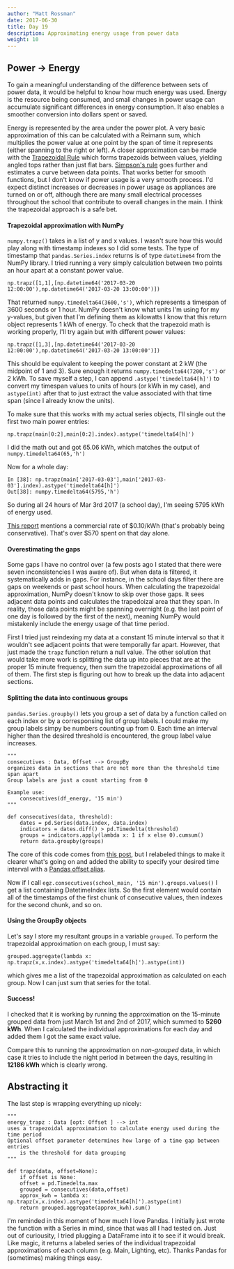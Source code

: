 ```yaml
---
author: "Matt Rossman"
date: 2017-06-30
title: Day 19
description: Approximating energy usage from power data
weight: 10
---
```


## Power → Energy
To gain a meaningful understanding of the difference between sets of power data, it would be helpful to know how much energy was used. Energy is the resource being consumed, and small changes in power usage can accumulate significant differences in energy consumption. It also enables a smoother conversion into dollars spent or saved.

Energy is represented by the area under the power plot. A very basic approximation of this can be calculated with a Reimann sum, which multiplies the power value at one point by the span of time it represents (either spanning to the right or left). A closer approximation can be made with the [Trapezoidal Rule](https://en.wikipedia.org/wiki/Trapezoidal_rule) which forms trapezoids between values, yielding angled tops rather than just flat bars. [Simpson's rule](https://en.wikipedia.org/wiki/Simpson%27s_rule) goes further and estimates a curve between data points. That works better for smooth functions, but I don't know if power usage is a very smooth process. I'd expect distinct increases or decreases in power usage as appliances are turned on or off, although there are many small electrical processes throughout the school that contribute to overall changes in the main. I think the trapezoidal approach is a safe bet.

#### Trapezoidal approximation with NumPy
`numpy.trapz()` takes in a list of y and x values. I wasn't sure how this would play along with timestamp indexes so I did some tests. The type of timestamp that `pandas.Series.index` returns is of type `datetime64` from the NumPy library. I tried running a very simply calculation between two points an hour apart at a constant power value.

	np.trapz([1,1],[np.datetime64('2017-03-20 12:00:00'),np.datetime64('2017-03-20 13:00:00')])

That returned `numpy.timedelta64(3600,'s')`, which represents a timespan of 3600 seconds or 1 hour. NumPy doesn't know what units I'm using for my y-values, but given that I'm defining them as kilowatts I know that this return object represents 1 kWh of energy. To check that the trapezoid math is working properly, I'll try again but with different power values:

	np.trapz([1,3],[np.datetime64('2017-03-20 12:00:00'),np.datetime64('2017-03-20 13:00:00')])

This should be equivalent to keeping the power constant at 2 kW (the midpoint of 1 and 3). Sure enough it returns `numpy.timedelta64(7200,'s')` or 2 kWh. To save myself a step, I can append `.astype('timedelta64[h]')` to convert my timespan values to units of hours (or kWh in my case), and `astype(int)` after that to just extract the value associated with that time span (since I already know the units).

To make sure that this works with my actual series objects, I'll single out the first two main power entries:

	np.trapz(main[0:2],main[0:2].index).astype('timedelta64[h]')

I did the math out and got 65.06 kWh, which matches the output of `numpy.timedelta64(65,'h')`

Now for a whole day:

	In [38]: np.trapz(main['2017-03-03'],main['2017-03-03'].index).astype('timedelta64[h]')
	Out[38]: numpy.timedelta64(5795,'h')

So during all 24 hours of Mar 3rd 2017 (a school day), I'm seeing 5795 kWh of energy used.

[This report](http://www.need.org/files/curriculum/guides/EnergySurveyStudent.pdf) mentions a commercial rate of \$0.10/kWh (that's probably being conservative). That's over \$570 spent on that day alone.

#### Overestimating the gaps
Some gaps I have no control over (a few posts ago I stated that there were seven inconsistencies I was aware of). But when data is filtered, it systematically adds in gaps. For instance, in the school days filter there are gaps on weekends or past school hours. When calculating the trapezoidal approximation, NumPy doesn't know to skip over those gaps. It sees adjacent data points and calculates the trapedoizal area that they span. In reality, those data points might be spanning overnight (e.g. the last point of one day is followed by the first of the next), meaning NumPy would mistakenly include the energy usage of that time period.

First I tried just reindexing my data at a constant 15 minute interval so that it wouldn't see adjacent points that were temporally far apart. However, that just made the `trapz` function return a null value. The other solution that would take more work is splitting the data up into pieces that are at the proper 15 minute frequency, then sum the trapezoidal approximations of all of them. The first step is figuring out how to break up the data into adjacent sections.

#### Splitting the data into continuous groups
`pandas.Series.groupby()` lets you group a set of data by a function called on each index or by a corresponsing list of group labels. I could make my group labels simpy be numbers counting up from 0. Each time an interval higher than the desired threshold is encountered, the group label value increases.

	"""
	consecutives : Data, Offset --> GroupBy
	organizes data in sections that are not more than the threshold time span apart
	Group labels are just a count starting from 0

	Example use:
	    consecutives(df_energy, '15 min')
	"""

	def consecutives(data, threshold):
	    dates = pd.Series(data.index, data.index)
	    indicators = dates.diff() > pd.Timedelta(threshold)
	    groups = indicators.apply(lambda x: 1 if x else 0).cumsum()
	    return data.groupby(groups)

The core of this code comes from [this post](https://stackoverflow.com/questions/13976491/split-a-series-on-time-gaps-in-pandas), but I relabeled things to make it clearer what's going on and added the ability to specify your desired time interval with a [Pandas offset alias](https://pandas.pydata.org/pandas-docs/stable/timeseries.html#timeseries-offset-aliases).

Now if I call `egz.consecutives(school_main, '15 min').groups.values()` I get a list containing DatetimeIndex lists. So the first element would contain all of the timestamps of the first chunk of consecutive values, then indexes for the second chunk, and so on.

#### Using the GroupBy objects

Let's say I store my resultant groups in a variable `grouped`. To perform the trapezoidal approximation on each group, I must say:

	grouped.aggregate(lambda x: np.trapz(x,x.index).astype('timedelta64[h]').astype(int))

which gives me a list of the trapezoidal approximation as calculated on each group. Now I can just sum that series for the total.

#### Success!
I checked that it is working by running the approximation on the 15-minute grouped data from just March 1st and 2nd of 2017, which summed to **5260 kWh**. When I calculated the individual approximations for each day and added them I got the same exact value.

Compare this to running the approximation on *non-grouped* data, in which case it tries to include the night period in between the days, resulting in **12186 kWh** which is clearly wrong.

## Abstracting it
The last step is wrapping everything up nicely:

	"""
	energy_trapz : Data [opt: Offset ] --> int
	uses a trapezoidal approximation to calculate energy used during the time period
	Optional offset parameter determines how large of a time gap between entries
	    is the threshold for data grouping
	"""

	def trapz(data, offset=None):
	    if offset is None:
		offset = pd.Timedelta.max
	    grouped = consecutives(data,offset)
	    approx_kwh = lambda x: np.trapz(x,x.index).astype('timedelta64[h]').astype(int)
	    return grouped.aggregate(approx_kwh).sum()

I'm reminded in this moment of how much I love Pandas. I initially just wrote the function with a Series in mind, since that was all I had tested on. Just out of curiousity, I tried plugging a DataFrame into it to see if it would break. Like magic, it returns a  labeled series of the individual trapezoidal approximations of each column (e.g. Main, Lighting, etc). Thanks Pandas for (sometimes) making things easy.
